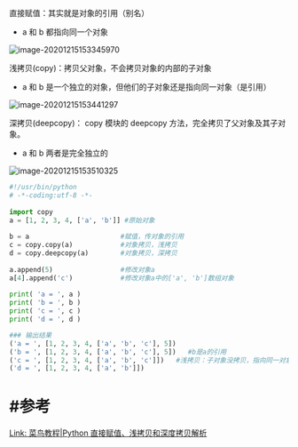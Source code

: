 直接赋值：其实就是对象的引用（别名）

- a 和 b 都指向同一个对象

![image-20201215153345970](https://cdn.jsdelivr.net/gh/DaiDuncan/PicUploader/img/20201215153346.png)

浅拷贝(copy)：拷贝父对象，不会拷贝对象的内部的子对象

-  a 和 b 是一个独立的对象，但他们的子对象还是指向同一对象（是引用）

![image-20201215153441297](https://cdn.jsdelivr.net/gh/DaiDuncan/PicUploader/img/20201215153441.png)



深拷贝(deepcopy)： copy 模块的 deepcopy 方法，完全拷贝了父对象及其子对象。

- a 和 b 两者是完全独立的

![image-20201215153510325](https://cdn.jsdelivr.net/gh/DaiDuncan/PicUploader/img/20201215153510.png)



```python
#!/usr/bin/python
# -*-coding:utf-8 -*-
 
import copy
a = [1, 2, 3, 4, ['a', 'b']] #原始对象
 
b = a                       #赋值，传对象的引用
c = copy.copy(a)            #对象拷贝，浅拷贝
d = copy.deepcopy(a)        #对象拷贝，深拷贝
 
a.append(5)                 #修改对象a
a[4].append('c')            #修改对象a中的['a', 'b']数组对象
 
print( 'a = ', a )
print( 'b = ', b )
print( 'c = ', c )
print( 'd = ', d )

### 输出结果
('a = ', [1, 2, 3, 4, ['a', 'b', 'c'], 5])
('b = ', [1, 2, 3, 4, ['a', 'b', 'c'], 5])   #b是a的引用
('c = ', [1, 2, 3, 4, ['a', 'b', 'c']])   #浅拷贝：子对象没拷贝，指向同一对象 此处是a[4]；而父对象独立，比如a.append(5)
('d = ', [1, 2, 3, 4, ['a', 'b']])
```





# #参考

[Link: 菜鸟教程|Python 直接赋值、浅拷贝和深度拷贝解析](https://www.runoob.com/w3cnote/python-understanding-dict-copy-shallow-or-deep.html)